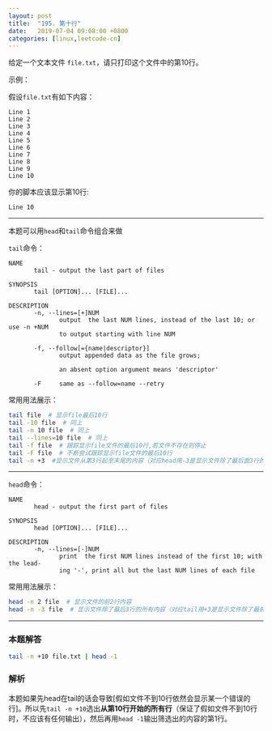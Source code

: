 ```yaml
---
layout: post
title:  "195. 第十行"
date:   2019-07-04 09:08:00 +0800
categories: [linux,leetcode-cn]
---
```


给定一个文本文件 `file.txt`，请只打印这个文件中的第10行。

示例：  

假设`file.txt`有如下内容：

```text
Line 1
Line 2
Line 3
Line 4
Line 5
Line 6
Line 7
Line 8
Line 9
Line 10
```

你的脚本应该显示第10行:  

```text
Line 10
```

---

本题可以用`head`和`tail`命令组合来做

`tail`命令：

```text
NAME
       tail - output the last part of files

SYNOPSIS
       tail [OPTION]... [FILE]...

DESCRIPTION
       -n, --lines=[+]NUM
              output  the last NUM lines, instead of the last 10; or use -n +NUM
              to output starting with line NUM

       -f, --follow[={name|descriptor}]
              output appended data as the file grows;

              an absent option argument means 'descriptor'

       -F     same as --follow=name --retry
```

常用用法展示：

```sh
tail file  # 显示file最后10行
tail -10 file  # 同上
tail -n 10 file  # 同上
tail --lines=10 file  # 同上
tail -f file  # 跟踪显示file文件的最后10行,若文件不存在则停止
tail -F file  # 不断尝试跟踪显示file文件的最后10行
tail -n +3  #显示文件从第3行起至末尾的内容（对应head用-3是显示文件除了最后面3行的所有内容）
```

---

`head`命令：

```text
NAME
       head - output the first part of files

SYNOPSIS
       head [OPTION]... [FILE]...

DESCRIPTION
       -n, --lines=[-]NUM
              print  the first NUM lines instead of the first 10; with the lead‐
              ing '-', print all but the last NUM lines of each file
```

常用用法展示：

```sh
head -n 2 file  # 显示文件的前2行内容
head -n -3 file  # 显示文件除了最后3行的所有内容（对应tail用+3是显示文件除了最前面3行的所有内容）
```

---

### 本题解答

```sh
tail -n +10 file.txt | head -1
```

### 解析

本题如果先head在tail的话会导致[假如文件不到10行依然会显示某一个错误的行]。所以先`tail -n +10`选出**从第10行开始的所有行**（保证了假如文件不到10行时，不应该有任何输出），然后再用`head -1`输出筛选出的内容的第1行。
